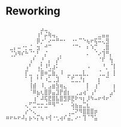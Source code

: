 # Reworking
⠀⠀⠀⠀⠀⠀⠀⠀⠀⣠⣀⠀⠀⠀⠀⠀⠀⠀⠀⠀⠀⠀⠀⠀⠀⠀⠀⠀⠀
⠀⠀⠀⠀⠀⠀⠀⠀⢰⠃⡬⢷⢤⡀⠀⠀⠀⠀⠀⠀⠀⠀⠀⠀⣀⣤⣤⠀⠀
⠀⠀⠀⠀⠀⠀⠀⠀⡿⡐⠁⠔⠒⠛⠒⠂⠀⠐⠂⠉⠑⢦⠖⢯⠭⢄⣻⠀⠀
⠀⣀⡄⠤⠐⡂⣈⠀⣲⠀⠚⠉⠀⠀⠀⠀⠀⠈⠉⠂⠀⠆⠱⡉⠀⢀⣿⠀⠀
⠀⢈⡱⠻⠎⠓⠈⢁⠃⠀⡌⠀⠀⠀⡀⠀⠀⠀⠀⠀⠀⠄⠀⠈⠔⢹⠛⡄⠀
⠀⠀⠀⠀⠀⠀⢠⠃⠀⡘⠀⡄⠀⡜⠁⠀⠀⠀⠀⠀⠀⠀⠀⠀⠈⠏⠀⢳⠀
⠀⠀⠀⠀⠀⢠⠃⠀⢠⡃⠸⢃⣰⠅⠀⠀⠀⠀⠀⠀⠀⠠⠀⠀⠀⠘⡀⠈⡇
⠀⠀⠀⠀⠀⡏⣀⠀⡈⣿⠶⣉⣷⡀⠸⠀⣀⢀⣀⣀⣇⡀⠀⠀⢈⣀⢰⠀⡇
⠀⠀⠀⠀⠀⠁⢸⠀⠃⠃⠰⣁⢀⣹⠀⠀⠁⣋⣀⡘⡆⠀⠀⠀⡆⠀⠉⠀⠀
⠀⠀⠀⠀⠀⠀⢸⣾⠀⠸⡀⣠⣶⣳⢶⣄⠀⠀⠀⠀⠀⡇⠀⢰⠁⠀⠀⠀⡆
⠀⠀⠀⠀⠀⠀⠈⠿⣦⢆⣿⡿⣤⣹⡟⣾⡆⠀⢀⣠⢴⠁⢠⠃⠀⠀⠀⣠⠃
⠀⠀⠀⠀⠀⠀⠀⢰⠁⠼⢯⣟⣿⣧⣿⣻⡿⣟⠗⠲⡆⡸⠳⠤⠖⠺⠖⠁⠀
⠀⠀⠀⠀⠀⢄⠋⣉⢒⡒⣐⠛⠻⠉⠐⠀⠀⢵⣦⣤⣉⣆⠀⠀⠀⠀⠀⠀⠀
⠀⠀⠀⠀⠀⡔⠑⢄⠀⠀⠀⠀⠀⠀⠀⠀⢀⣈⠝⠻⣿⣿⣿⡶⠀⠀⠀⠀⠀
⠶⠖⠦⠖⠼⡄⡦⠢⡍⢦⠰⢺⠐⢂⢴⠎⣬⡀⠔⠂⢹⠈⠙⣥⠀⠀⠀⠀⠀
